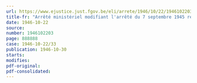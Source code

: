 ```yaml
---
url: https://www.ejustice.just.fgov.be/eli/arrete/1946/10/22/1946102203/justel
title-fr: "Arrêté ministériel modifiant l'arrêté du 7 septembre 1945 relatif à la production et à la torréfaction des cossettes de chicorée"
date: 1946-10-22
source:
number: 1946102203
page: 888888
case: 1946-10-22/33
publication: 1946-10-30
starts:
modifies:
pdf-original:
pdf-consolidated:
---
```


